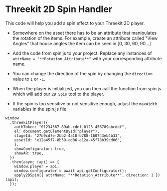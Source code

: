 # Threekit 2D Spin Handler

This code will help you add a spin effect to your Threekit 2D player. 

* Somewhere on the asset there has to be an attribute that manipulates the rotation of the items. For example, create an attribute called "View Angles" that house angles the item can be seen in [0, 30, 60, 90...]

* Add the code from spin.js to your project. Replace any instances of `attrName = "**Rotation_Attribute**"` with your corresponding attribute name. 

* You can change the direction of the spin by changing the `direction` value to `1` or `-1`.

* When the player is initialized, you can then call the function from spin.js which will add our `2D Spin` tool to the player. 

* If the spin is too sensitive or not sensitive enough, adjust the `maxWidth` variables in the spin.js file. 

```
window
  .threekitPlayer({
    authToken: "01234567-89ab-cdef-0123-456789abcdef",
    el: document.getElementById("player"),
    stageId: "27b9cd7e-2bb2-4a18-b788-160743eb4b33",
    assetId: "e12a45f7-8b39-cd06-e12a-45f78b39cd06",
    },
    showConfigurator: true,
    showAR: true,
  })
  .then(async (api) => {
    window.player = api;
    window.configurator = await api.getConfigurator();
    apply2DSpin({ attrName: "**Rotation_Attribute**", direction: 1 })(api);
  });

  ```